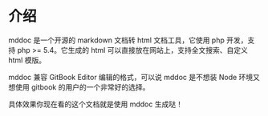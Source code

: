 # 介绍

mddoc 是一个开源的 markdown 文档转 html 文档工具，它使用 php 开发，支持 php &gt;= 5.4。它生成的 html 可以直接放在网站上，支持全文搜索、自定义 html 模版。

mddoc 兼容 GitBook Editor 编辑的格式，可以说 mddoc 是不想装 Node 环境又想使用 gitbook 的用户的一个非常好的选择。

具体效果你现在看的这个文档就是使用 mddoc 生成哒！

